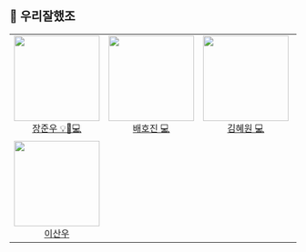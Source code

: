 ## 👋 우리잘했조

<table>
  <tr height="150px">
  <td align="center">
    <a href="https://github.com/timingsniper"><img height="150px" width="150px" src="https://avatars.githubusercontent.com/u/17792896?v=4"/></a>
    <br />
    <a href="https://github.com/timingsniper">장준우 💡🎨💻</a>
  </td>
  <td align="center">
    <a href="https://github.com/1524101973"><img height="150px" width="150px" src="https://avatars.githubusercontent.com/u/63623022?v=4"/></a>
    <br />
    <a href="https://github.com/1524101973">배호진 💻</a>
  </td>
  <td align="center">
    <a href="https://github.com/hyewon02"><img height="150px" width="150px" src="https://avatars.githubusercontent.com/u/107465569?v=4"/></a>
    <br />
    <a href="https://github.com/hyewon02">김혜원 💻</a>
  </td>
  <td align="center">
    <a href="https://github.com/pagh2322"><img height="150px" width="150px" src="https://avatars.githubusercontent.com/u/73037262?v=4"/></a>
    <br />
    <a href="https://github.com/pagh2322">박건호 🍏</a>
  </td>
  </tr>
  <tr height="150px">
    <td align="center">
    <a href="https://github.com/sanwooo"><img height="150px" width="150px" src="https://avatars.githubusercontent.com/u/79380206?v=4"/></a>
    <br />
    <a href="https://github.com/pagh2322">이산우 </a>
    </td>
  </tr>
</table>
